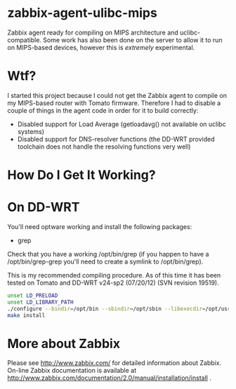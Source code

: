 zabbix-agent-ulibc-mips
=======================

Zabbix agent ready for compiling on MIPS architecture and uclibc-compatible.
Some work has also been done on the server to allow it to run on MIPS-based
devices, however this is *extremely* experimental.


Wtf?
====

I started this project because I could not get the Zabbix agent to compile
on my MIPS-based router with Tomato firmware. Therefore I had to disable a
couple of things in the agent code in order for it to build correctly:

- Disabled support for Load Average (getloadavg() not available on uclibc systems)
- Disabled support for DNS-resolver functions (the DD-WRT provided toolchain does not
  handle the resolving functions very well)


How Do I Get It Working?
========================

On DD-WRT
=========
You'll need optware working and install the following packages:
- grep

Check that you have a working /opt/bin/grep (if you happen to have a /opt/bin/grep-grep
you'll need to create a symlink to /opt/bin/grep).

This is my recommended compiling procedure. As of this time it has been tested
on Tomato and DD-WRT v24-sp2 (07/20/12) (SVN revision 19519).


```bash
unset LD_PRELOAD
unset LD_LIBRARY_PATH
./configure --bindir=/opt/bin --sbindir=/opt/sbin --libexecdir=/opt/usr/libexec --sysconfdir=/opt/etc/zabbix --localstatedir=/opt/var --libdir=/opt/lib --oldincludedir=/opt/include --includedir=/opt/include --datarootdir=/opt/usr/share --enable-agent --build=mipsel-unknown-linux-gnu
make install
```

More about Zabbix
=================

Please see http://www.zabbix.com/ for detailed information about Zabbix.
On-line Zabbix documentation is available at http://www.zabbix.com/documentation/2.0/manual/installation/install .
